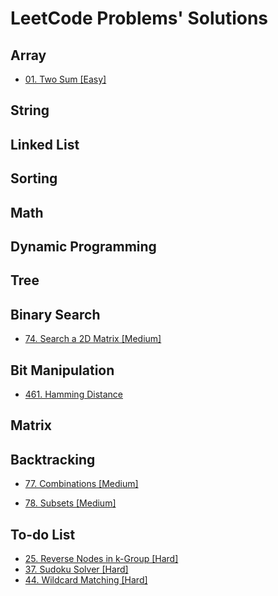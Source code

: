# **LeetCode Problems' Solutions**
## **Array**

* [01. Two Sum [Easy]](https://github.com/Nemocxy/LeetCode_Problems/blob/main/Array/0001_Two_Sum.md)

## **String**

## **Linked List**

## **Sorting**

## **Math**

## **Dynamic Programming**

## **Tree**

## **Binary Search**

* [74. Search a 2D Matrix [Medium]](https://github.com/Nemocxy/LeetCode_Problems/blob/main/Binary_Search/0074_Search_a_2D_Matrix.md)

## **Bit Manipulation**
* [461. Hamming Distance](https://github.com/Nemocxy/LeetCode_Problems/blob/main/Bit_Manipulation/0461_Hamming_Distance.md)

## **Matrix**

## **Backtracking**
* [77. Combinations [Medium]](https://github.com/Nemocxy/LeetCode_Problems/blob/main/Backtracking/0077_Combinations.md)

* [78. Subsets [Medium]](https://github.com/Nemocxy/LeetCode_Problems/blob/main/Backtracking/0078_Subsets.md)

## **To-do List**
* [25. Reverse Nodes in k-Group [Hard]](https://leetcode.com/problems/reverse-nodes-in-k-group/)
* [37. Sudoku Solver [Hard]](https://leetcode.com/problems/sudoku-solver/)
* [44. Wildcard Matching [Hard]](https://leetcode.com/problems/wildcard-matching/)
